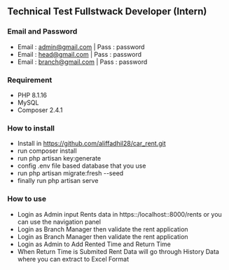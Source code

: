 ## Technical Test Fullstwack Developer (Intern)

### Email and Password

-   Email : admin@gmail.com | Pass : password
-   Email : head@gmail.com | Pass : password
-   Email : branch@gmail.com | Pass : password

### Requirement

-   PHP 8.1.16
-   MySQL
-   Composer 2.4.1

### How to install

-   Install in https://github.com/aliffadhil28/car_rent.git
-   run composer install
-   run php artisan key:generate
-   config .env file based database that you use
-   run php artisan migrate:fresh --seed
-   finally run php artisan serve

### How to use

-   Login as Admin input Rents data in https::/localhost::8000/rents or you can use the navigation panel
-   Login as Branch Manager then validate the rent application
-   Login as Branch Manager then validate the rent application
-   Login as Admin to Add Rented Time and Return Time
-   When Return Time is Submited Rent Data will go through History Data where you can extract to Excel Format
